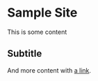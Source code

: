 # Sample Site

This is some content

## Subtitle

And more content with [a link](http://github.com/jakerella/home).
